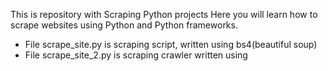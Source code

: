 This is repository with Scraping Python projects
Here you will learn how to scrape websites using Python and Python frameworks.

* File scrape_site.py is scraping script, written using bs4(beautiful soup)
* File scrape_site_2.py is scraping crawler written using
